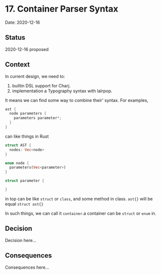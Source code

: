 # 17. Container Parser Syntax

Date: 2020-12-16

## Status

2020-12-16 proposed

## Context

In current design, we need to:

1. builtin DSL support for Charj.
2. implementation a Typography syntax with lalrpop.

It means we can find some way to combine their' syntax. For examples,

```rust
ast {
  node parameters {
    parameters parameter*;
  }
}
```

can like things in Rust

```rust
struct AST {
  nodes: Vec<node>
}

enum node {
  parameters(Vec<parameter>)
}

struct parameter {

}
```

in top can be like `struct` or `class`, and some method in class. `ast{}` will be equal `struct ast{}`

In such things, we can call it `container`.a container can be `struct` or `enum` in.

## Decision

Decision here...

## Consequences

Consequences here...
